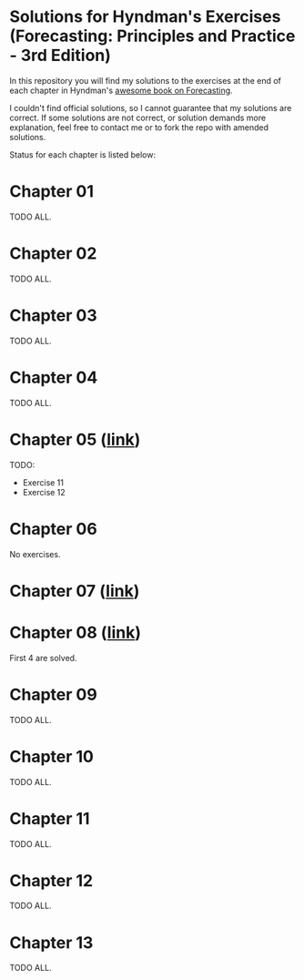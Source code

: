 # Solutions for Hyndman's Exercises (Forecasting: Principles and Practice - 3rd Edition)

In this repository you will find my solutions to the exercises at the end of each chapter in Hyndman's [awesome book on Forecasting](https://otexts.com/fpp3/).

I couldn't find official solutions, so I cannot guarantee that my solutions are correct. If some solutions are not correct, or solution demands more explanation, feel free to contact me or to fork the repo with amended solutions.

Status for each chapter is listed below:

# Chapter 01

TODO ALL.

# Chapter 02

TODO ALL.

# Chapter 03

TODO ALL.

# Chapter 04

TODO ALL.

# Chapter 05 ([link](https://htmlpreview.github.io/?https://github.com/josip-kovac/hyndman_3rd_edition_forecast_solutions/blob/main/chapter_05_exercises.html))

TODO:

* Exercise 11
* Exercise 12

# Chapter 06

No exercises.

# Chapter 07 ([link](https://htmlpreview.github.io/?https://github.com/josip-kovac/hyndman_3rd_edition_forecast_solutions/blob/main/chapter_07_exercises.html))

# Chapter 08 ([link](https://htmlpreview.github.io/?https://github.com/josip-kovac/hyndman_3rd_edition_forecast_solutions/blob/main/chapter_08_exercises.html))

First 4 are solved.

# Chapter 09

TODO ALL.

# Chapter 10

TODO ALL.

# Chapter 11

TODO ALL.

# Chapter 12

TODO ALL.

# Chapter 13

TODO ALL.